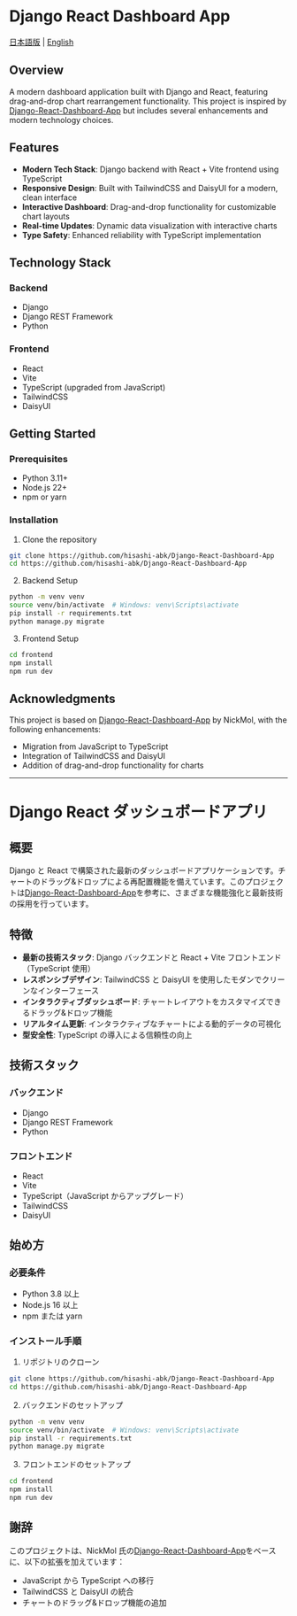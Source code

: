 # Django React Dashboard App

[日本語版](#japanese) | [English](#english)

<a id="english"></a>

## Overview

A modern dashboard application built with Django and React, featuring drag-and-drop chart rearrangement functionality. This project is inspired by [Django-React-Dashboard-App](https://github.com/NickMol/Django-React-Dashboard-App) but includes several enhancements and modern technology choices.

## Features

- **Modern Tech Stack**: Django backend with React + Vite frontend using TypeScript
- **Responsive Design**: Built with TailwindCSS and DaisyUI for a modern, clean interface
- **Interactive Dashboard**: Drag-and-drop functionality for customizable chart layouts
- **Real-time Updates**: Dynamic data visualization with interactive charts
- **Type Safety**: Enhanced reliability with TypeScript implementation

## Technology Stack

### Backend

- Django
- Django REST Framework
- Python

### Frontend

- React
- Vite
- TypeScript (upgraded from JavaScript)
- TailwindCSS
- DaisyUI

## Getting Started

### Prerequisites

- Python 3.11+
- Node.js 22+
- npm or yarn

### Installation

1. Clone the repository

```bash
git clone https://github.com/hisashi-abk/Django-React-Dashboard-App
cd https://github.com/hisashi-abk/Django-React-Dashboard-App
```

2. Backend Setup

```bash
python -m venv venv
source venv/bin/activate  # Windows: venv\Scripts\activate
pip install -r requirements.txt
python manage.py migrate
```

3. Frontend Setup

```bash
cd frontend
npm install
npm run dev
```

## Acknowledgments

This project is based on [Django-React-Dashboard-App](https://github.com/NickMol/Django-React-Dashboard-App) by NickMol, with the following enhancements:

- Migration from JavaScript to TypeScript
- Integration of TailwindCSS and DaisyUI
- Addition of drag-and-drop functionality for charts

---

<a id="japanese"></a>

# Django React ダッシュボードアプリ

## 概要

Django と React で構築された最新のダッシュボードアプリケーションです。チャートのドラッグ&ドロップによる再配置機能を備えています。このプロジェクトは[Django-React-Dashboard-App](https://github.com/NickMol/Django-React-Dashboard-App)を参考に、さまざまな機能強化と最新技術の採用を行っています。

## 特徴

- **最新の技術スタック**: Django バックエンドと React + Vite フロントエンド（TypeScript 使用）
- **レスポンシブデザイン**: TailwindCSS と DaisyUI を使用したモダンでクリーンなインターフェース
- **インタラクティブダッシュボード**: チャートレイアウトをカスタマイズできるドラッグ&ドロップ機能
- **リアルタイム更新**: インタラクティブなチャートによる動的データの可視化
- **型安全性**: TypeScript の導入による信頼性の向上

## 技術スタック

### バックエンド

- Django
- Django REST Framework
- Python

### フロントエンド

- React
- Vite
- TypeScript（JavaScript からアップグレード）
- TailwindCSS
- DaisyUI

## 始め方

### 必要条件

- Python 3.8 以上
- Node.js 16 以上
- npm または yarn

### インストール手順

1. リポジトリのクローン

```bash
git clone https://github.com/hisashi-abk/Django-React-Dashboard-App
cd https://github.com/hisashi-abk/Django-React-Dashboard-App
```

2. バックエンドのセットアップ

```bash
python -m venv venv
source venv/bin/activate  # Windows: venv\Scripts\activate
pip install -r requirements.txt
python manage.py migrate
```

3. フロントエンドのセットアップ

```bash
cd frontend
npm install
npm run dev
```

## 謝辞

このプロジェクトは、NickMol 氏の[Django-React-Dashboard-App](https://github.com/NickMol/Django-React-Dashboard-App)をベースに、以下の拡張を加えています：

- JavaScript から TypeScript への移行
- TailwindCSS と DaisyUI の統合
- チャートのドラッグ&ドロップ機能の追加
